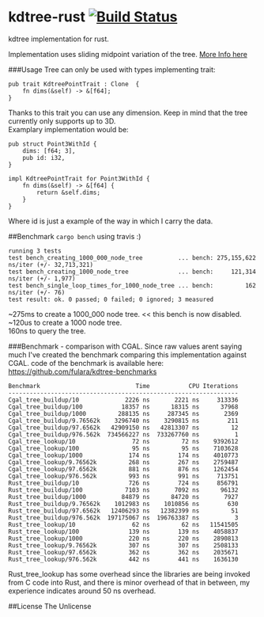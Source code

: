 # kdtree-rust [![Build Status](https://travis-ci.org/fulara/kdtree-rust.svg?branch=develop)](https://travis-ci.org/fulara/kdtree-rust)
kdtree implementation for rust.

Implementation uses sliding midpoint variation of the tree. [More Info here](http://citeseerx.ist.psu.edu/viewdoc/download?doi=10.1.1.74.210&rep=rep1&type=pdf)

###Usage
Tree can only be used with types implementing trait:
```
pub trait KdtreePointTrait : Clone  {
    fn dims(&self) -> &[f64];
}
```

Thanks to this trait you can use any dimension. Keep in mind that the tree currently only supports up to 3D.  
Examplary implementation would be:
```
pub struct Point3WithId {
    dims: [f64; 3],
    pub id: i32,
}

impl KdtreePointTrait for Point3WithId {
    fn dims(&self) -> &[f64] {
        return &self.dims;
    }
}
```
Where id is just a example of the way in which I carry the data. 


##Benchmark
`cargo bench` using travis :)
```
running 3 tests
test bench_creating_1000_000_node_tree          ... bench: 275,155,622 ns/iter (+/- 32,713,321)
test bench_creating_1000_node_tree              ... bench:     121,314 ns/iter (+/- 1,977)
test bench_single_loop_times_for_1000_node_tree ... bench:         162 ns/iter (+/- 76)
test result: ok. 0 passed; 0 failed; 0 ignored; 3 measured
```

~275ms to create a 1000_000 node tree. << this bench is now disabled.  
~120us to create a 1000 node tree.  
160ns to query the tree.  

###Benchmark - comparison with CGAL.
Since raw values arent saying much I've created the benchmark comparing this implementation against CGAL. code of the benchmark is available here: https://github.com/fulara/kdtree-benchmarks
```
Benchmark                           Time           CPU Iterations
-----------------------------------------------------------------
Cgal_tree_buildup/10             2226 ns       2221 ns     313336
Cgal_tree_buildup/100           18357 ns      18315 ns      37968
Cgal_tree_buildup/1000         288135 ns     287345 ns       2369
Cgal_tree_buildup/9.76562k    3296740 ns    3290815 ns        211
Cgal_tree_buildup/97.6562k   42909150 ns   42813307 ns         12
Cgal_tree_buildup/976.562k  734566227 ns  733267760 ns          1
Cgal_tree_lookup/10                72 ns         72 ns    9392612
Cgal_tree_lookup/100               95 ns         95 ns    7103628
Cgal_tree_lookup/1000             174 ns        174 ns    4010773
Cgal_tree_lookup/9.76562k         268 ns        267 ns    2759487
Cgal_tree_lookup/97.6562k         881 ns        876 ns    1262454
Cgal_tree_lookup/976.562k         993 ns        991 ns     713751
Rust_tree_buildup/10              726 ns        724 ns     856791
Rust_tree_buildup/100            7103 ns       7092 ns      96132
Rust_tree_buildup/1000          84879 ns      84720 ns       7927
Rust_tree_buildup/9.76562k    1012983 ns    1010856 ns        630
Rust_tree_buildup/97.6562k   12406293 ns   12382399 ns         51
Rust_tree_buildup/976.562k  197175067 ns  196763387 ns          3
Rust_tree_lookup/10                62 ns         62 ns   11541505
Rust_tree_lookup/100              139 ns        139 ns    4058837
Rust_tree_lookup/1000             220 ns        220 ns    2890813
Rust_tree_lookup/9.76562k         307 ns        307 ns    2508133
Rust_tree_lookup/97.6562k         362 ns        362 ns    2035671
Rust_tree_lookup/976.562k         442 ns        441 ns    1636130
```  
Rust_tree_lookup has some overhead since the libraries are being invoked from C code into Rust, and there is minor overhead of that in between, my experience indicates around 50 ns overhead.

##License
The Unlicense
